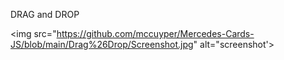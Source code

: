 DRAG and DROP


<img src="https://github.com/mccuyper/Mercedes-Cards-JS/blob/main/Drag%26Drop/Screenshot.jpg" alt="screenshot'>
